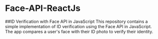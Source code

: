 # Face-API-ReactJs
##ID Verification with Face API in JavaScript
This repository contains a simple implementation of ID verification using the Face API in JavaScript. The app compares a user's face with their ID photo to verify their identity.

